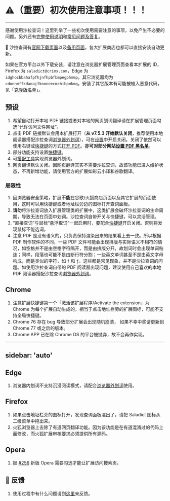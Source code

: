 # :warning:（重要）初次使用注意事项！！！
-----

感谢使用沙拉查词！这里列举了一些初次使用需要注意的事项，以免产生不必要的问题。另外还有[完整使用说明](./manual.md)和[常见问题及答复](./q&a.md)。

:rotating_light: 沙拉查词有[官网下载页面](https://saladict.crimx.com/download.html)以及[备用页面](https://github.com/crimx/ext-saladict/releases)，各大扩展商店也都可以直接安装自动更新。

如果在官方平台以外下载安装，请注意在浏览器扩展管理页面查看本扩展的 ID，Firefox 为 `saladict@crimx.com`，Edge 为 `idghocbbahafpfhjnfhpbfbmpegphmmp`，其它浏览器均为 `cdonnmffkdaoajfknoeeecmchibpmkmg`，安装了其它版本有可能被植入恶意代码，见「[克隆版名单](https://github.com/crimx/ext-saladict/wiki/Clones)」。

## 预设

1. 希望自动打开本地 PDF 链接或者对本地的网页划词翻译请在扩展管理页面勾选“允许访问文件网址”。 
1. 点击 PDF 链接默认会用本扩展打开（**从 v7.5.3 开始默认关闭**，推荐使用本地阅读器搭配沙拉查词[浏览器外划词](./native.md)），可在[设置](./manual.md#open-setting)中开启关闭。关闭了依然可以使用右键或[快捷键](./manual.md#shortcuts)的方式[打开 PDF](./manual.md#pdf)。**亦可对部分网站[设置 PDF 黑名单](./manual.md#black-white-list)**。
1. 部分功能支持设置[快捷键](./manual.md#shortcuts)。
1. 可[搭配工具](./native.md)实现浏览器外划词。
1. 网页翻译默认关闭。因网页翻译其实不需要沙拉查词，故该功能已进入维护状态，不再新增功能，请使用官方的扩展如彩云小译和谷歌翻译。

### 局限性

1. 因浏览器安全策略，扩展**不能**在谷歌/火狐商店页面以及其它扩展的页面使用，这时可以用快捷键或者地址栏旁边的图标打开查词面板。
1. **请勿**将沙拉查词放入扩展管理类的扩展中，这类扩展会破坏沙拉查词的生命周期，导致无法在页面中划词。沙拉查词自带开关与快捷键，可以灵活管理。
1. “直接查词”与鼠标“悬浮取词”一起启用时，要配合[快捷键](./manual.md#shortcuts)开启关闭。否则将发现鼠标不能选词。
1. 注意 PDF 是没有语义的，只负责保持渲染出来的结果看上去一致。所以根据 PDF 制作软件的不同，一些 PDF 文件可能会出现排版与实际语义不相符的情况，如空格并不是由空格字符隔开，而是由排版分开，故划词时会出现单词粘连；同样，段落也可能不是由断行符分割；一些英文单词甚至不是由英文字母构成，而是类似的字符，如 `f` 和 `ƒ`。这些都是常见现象，并不是沙拉查词的问题。如使用沙拉查词自带的 PDF 阅读器出现问题，建议使用自己喜欢的本地 PDF 阅读器搭配沙拉查词[浏览器外划词](./native.md)。

## Chrome

1. 注意扩展快捷键第一个「激活该扩展程序/Activate the extension」为 Chrome 为每个扩展自动生成的，相当于点击地址栏旁的扩展图标，可能不支持全局快捷键。
1. Chrome 76 存在 bug 导致部分扩展会出现随机崩溃， 如果不幸中奖请更新到 Chrome 77 或之后的版本。
1. Chrome APP 已在除 Chrome OS 的平台被抛弃，故不会再作实现。

---
sidebar: 'auto'
---

## Edge

1. 浏览器内划词不支持沉浸阅读模式，请配合[浏览器外划词](./native.md)使用。

## Firefox

1. 如果点击地址栏旁的图标打开，发现查词面板溢出了，请把 Saladict 图标从二级菜单中拖出来。
1. 火狐浏览器上去除了有道网页翻译功能。因为该功能是在有道混淆过的代码上面修改，而火狐扩展审核要求必须提供所有源码。

## Opera

1. 据 [#256](https://github.com/crimx/ext-saladict/issues/256) 新版 Opera 需要勾选才能让扩展访问搜索页。


## :memo: 反馈

1. 使用过程中有什么问题请到[这里](https://github.com/crimx/crx-saladict/issues)来反馈。

